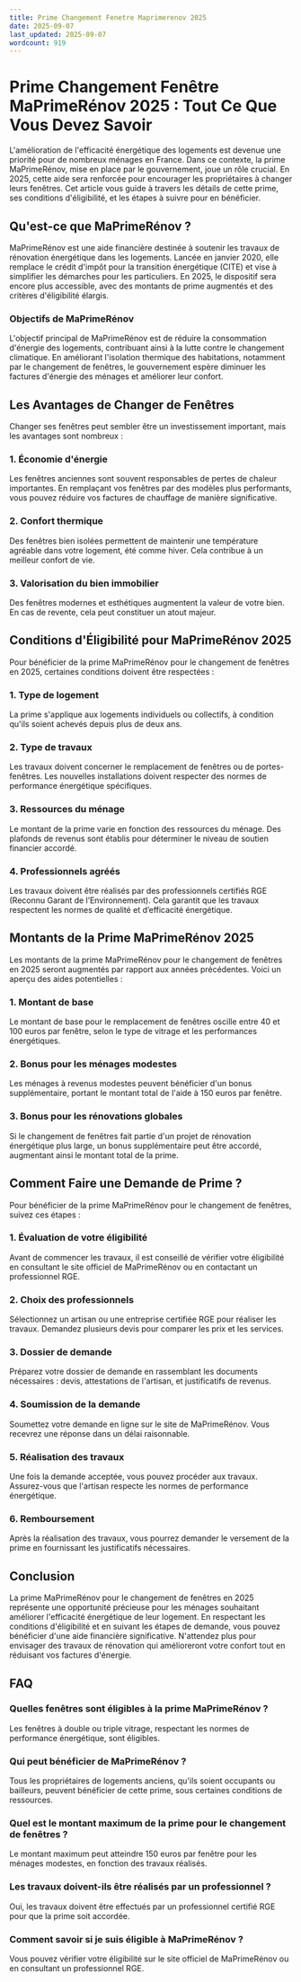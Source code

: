 ```yaml
---
title: Prime Changement Fenetre Maprimerenov 2025
date: 2025-09-07
last_updated: 2025-09-07
wordcount: 919
---
```


# Prime Changement Fenêtre MaPrimeRénov 2025 : Tout Ce Que Vous Devez Savoir

L'amélioration de l'efficacité énergétique des logements est devenue une priorité pour de nombreux ménages en France. Dans ce contexte, la prime MaPrimeRénov, mise en place par le gouvernement, joue un rôle crucial. En 2025, cette aide sera renforcée pour encourager les propriétaires à changer leurs fenêtres. Cet article vous guide à travers les détails de cette prime, ses conditions d'éligibilité, et les étapes à suivre pour en bénéficier.

## Qu'est-ce que MaPrimeRénov ?

MaPrimeRénov est une aide financière destinée à soutenir les travaux de rénovation énergétique dans les logements. Lancée en janvier 2020, elle remplace le crédit d'impôt pour la transition énergétique (CITE) et vise à simplifier les démarches pour les particuliers. En 2025, le dispositif sera encore plus accessible, avec des montants de prime augmentés et des critères d'éligibilité élargis.

### Objectifs de MaPrimeRénov

L'objectif principal de MaPrimeRénov est de réduire la consommation d'énergie des logements, contribuant ainsi à la lutte contre le changement climatique. En améliorant l'isolation thermique des habitations, notamment par le changement de fenêtres, le gouvernement espère diminuer les factures d'énergie des ménages et améliorer leur confort.

## Les Avantages de Changer de Fenêtres

Changer ses fenêtres peut sembler être un investissement important, mais les avantages sont nombreux :

### 1. Économie d'énergie

Les fenêtres anciennes sont souvent responsables de pertes de chaleur importantes. En remplaçant vos fenêtres par des modèles plus performants, vous pouvez réduire vos factures de chauffage de manière significative.

### 2. Confort thermique

Des fenêtres bien isolées permettent de maintenir une température agréable dans votre logement, été comme hiver. Cela contribue à un meilleur confort de vie.

### 3. Valorisation du bien immobilier

Des fenêtres modernes et esthétiques augmentent la valeur de votre bien. En cas de revente, cela peut constituer un atout majeur.

## Conditions d'Éligibilité pour MaPrimeRénov 2025

Pour bénéficier de la prime MaPrimeRénov pour le changement de fenêtres en 2025, certaines conditions doivent être respectées :

### 1. Type de logement

La prime s'applique aux logements individuels ou collectifs, à condition qu'ils soient achevés depuis plus de deux ans.

### 2. Type de travaux

Les travaux doivent concerner le remplacement de fenêtres ou de portes-fenêtres. Les nouvelles installations doivent respecter des normes de performance énergétique spécifiques.

### 3. Ressources du ménage

Le montant de la prime varie en fonction des ressources du ménage. Des plafonds de revenus sont établis pour déterminer le niveau de soutien financier accordé.

### 4. Professionnels agréés

Les travaux doivent être réalisés par des professionnels certifiés RGE (Reconnu Garant de l’Environnement). Cela garantit que les travaux respectent les normes de qualité et d’efficacité énergétique.

## Montants de la Prime MaPrimeRénov 2025

Les montants de la prime MaPrimeRénov pour le changement de fenêtres en 2025 seront augmentés par rapport aux années précédentes. Voici un aperçu des aides potentielles :

### 1. Montant de base

Le montant de base pour le remplacement de fenêtres oscille entre 40 et 100 euros par fenêtre, selon le type de vitrage et les performances énergétiques.

### 2. Bonus pour les ménages modestes

Les ménages à revenus modestes peuvent bénéficier d'un bonus supplémentaire, portant le montant total de l'aide à 150 euros par fenêtre.

### 3. Bonus pour les rénovations globales

Si le changement de fenêtres fait partie d'un projet de rénovation énergétique plus large, un bonus supplémentaire peut être accordé, augmentant ainsi le montant total de la prime.

## Comment Faire une Demande de Prime ?

Pour bénéficier de la prime MaPrimeRénov pour le changement de fenêtres, suivez ces étapes :

### 1. Évaluation de votre éligibilité

Avant de commencer les travaux, il est conseillé de vérifier votre éligibilité en consultant le site officiel de MaPrimeRénov ou en contactant un professionnel RGE.

### 2. Choix des professionnels

Sélectionnez un artisan ou une entreprise certifiée RGE pour réaliser les travaux. Demandez plusieurs devis pour comparer les prix et les services.

### 3. Dossier de demande

Préparez votre dossier de demande en rassemblant les documents nécessaires : devis, attestations de l'artisan, et justificatifs de revenus.

### 4. Soumission de la demande

Soumettez votre demande en ligne sur le site de MaPrimeRénov. Vous recevrez une réponse dans un délai raisonnable.

### 5. Réalisation des travaux

Une fois la demande acceptée, vous pouvez procéder aux travaux. Assurez-vous que l'artisan respecte les normes de performance énergétique.

### 6. Remboursement

Après la réalisation des travaux, vous pourrez demander le versement de la prime en fournissant les justificatifs nécessaires.

## Conclusion

La prime MaPrimeRénov pour le changement de fenêtres en 2025 représente une opportunité précieuse pour les ménages souhaitant améliorer l'efficacité énergétique de leur logement. En respectant les conditions d'éligibilité et en suivant les étapes de demande, vous pouvez bénéficier d'une aide financière significative. N'attendez plus pour envisager des travaux de rénovation qui amélioreront votre confort tout en réduisant vos factures d'énergie.

## FAQ

### Quelles fenêtres sont éligibles à la prime MaPrimeRénov ?

Les fenêtres à double ou triple vitrage, respectant les normes de performance énergétique, sont éligibles.

### Qui peut bénéficier de MaPrimeRénov ?

Tous les propriétaires de logements anciens, qu'ils soient occupants ou bailleurs, peuvent bénéficier de cette prime, sous certaines conditions de ressources.

### Quel est le montant maximum de la prime pour le changement de fenêtres ?

Le montant maximum peut atteindre 150 euros par fenêtre pour les ménages modestes, en fonction des travaux réalisés.

### Les travaux doivent-ils être réalisés par un professionnel ?

Oui, les travaux doivent être effectués par un professionnel certifié RGE pour que la prime soit accordée.

### Comment savoir si je suis éligible à MaPrimeRénov ?

Vous pouvez vérifier votre éligibilité sur le site officiel de MaPrimeRénov ou en consultant un professionnel RGE.